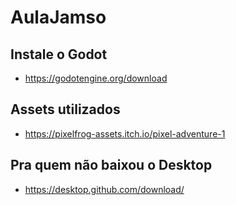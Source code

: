 # AulaJamso

## Instale o Godot
* https://godotengine.org/download

## Assets utilizados
* https://pixelfrog-assets.itch.io/pixel-adventure-1

## Pra quem não baixou o Desktop
* https://desktop.github.com/download/
